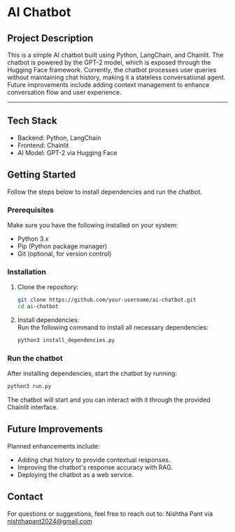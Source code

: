 # **AI Chatbot**

## Project Description
This is a simple AI chatbot built using Python, LangChain, and Chainlit. The chatbot is powered by the GPT-2 model, which is exposed through the Hugging Face framework. Currently, the chatbot processes user queries without maintaining chat history, making it a stateless conversational agent. Future improvements include adding context management to enhance conversation flow and user experience.

---

## Tech Stack
- Backend: Python, LangChain
- Frontend: Chainlit
- AI Model: GPT-2 via Hugging Face

## Getting Started
Follow the steps below to install dependencies and run the chatbot.

### Prerequisites
Make sure you have the following installed on your system:
- Python 3.x
- Pip (Python package manager)
- Git (optional, for version control)

### Installation

1. Clone the repository:  
   ```bash
   git clone https://github.com/your-username/ai-chatbot.git
   cd ai-chatbot
   ```

2. Install dependencies:  
   Run the following command to install all necessary dependencies:  
   ```bash
   python3 install_dependencies.py
   ```

### Run the chatbot

After installing dependencies, start the chatbot by running:  

```bash
python3 run.py
```

The chatbot will start and you can interact with it through the provided Chainlit interface.

## Future Improvements

Planned enhancements include:  
- Adding chat history to provide contextual responses.  
- Improving the chatbot's response accuracy with RAG.  
- Deploying the chatbot as a web service.  

## Contact  

For questions or suggestions, feel free to reach out to:
Nishtha Pant via nishthapant2024@gmail.com
